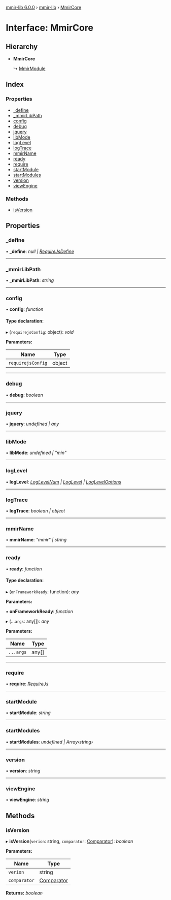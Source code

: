 [mmir-lib 6.0.0](../README.md) › [mmir-lib](../modules/mmir_lib.md) › [MmirCore](mmir_lib.mmircore.md)

# Interface: MmirCore

## Hierarchy

* **MmirCore**

  ↳ [MmirModule](mmir_lib.mmirmodule.md)

## Index

### Properties

* [_define](mmir_lib.mmircore.md#_define)
* [_mmirLibPath](mmir_lib.mmircore.md#_mmirlibpath)
* [config](mmir_lib.mmircore.md#config)
* [debug](mmir_lib.mmircore.md#debug)
* [jquery](mmir_lib.mmircore.md#jquery)
* [libMode](mmir_lib.mmircore.md#libmode)
* [logLevel](mmir_lib.mmircore.md#loglevel)
* [logTrace](mmir_lib.mmircore.md#logtrace)
* [mmirName](mmir_lib.mmircore.md#mmirname)
* [ready](mmir_lib.mmircore.md#ready)
* [require](mmir_lib.mmircore.md#require)
* [startModule](mmir_lib.mmircore.md#startmodule)
* [startModules](mmir_lib.mmircore.md#startmodules)
* [version](mmir_lib.mmircore.md#version)
* [viewEngine](mmir_lib.mmircore.md#viewengine)

### Methods

* [isVersion](mmir_lib.mmircore.md#isversion)

## Properties

###  _define

• **_define**: *null | [RequireJsDefine](mmir_lib.requirejsdefine.md)*

___

###  _mmirLibPath

• **_mmirLibPath**: *string*

___

###  config

• **config**: *function*

#### Type declaration:

▸ (`requirejsConfig`: object): *void*

**Parameters:**

Name | Type |
------ | ------ |
`requirejsConfig` | object |

___

###  debug

• **debug**: *boolean*

___

###  jquery

• **jquery**: *undefined | any*

___

###  libMode

• **libMode**: *undefined | "min"*

___

###  logLevel

• **logLevel**: *[LogLevelNum](../modules/mmir_lib.md#loglevelnum) | [LogLevel](../modules/mmir_lib.md#loglevel) | [LogLevelOptions](mmir_lib.logleveloptions.md)*

___

###  logTrace

• **logTrace**: *boolean | object*

___

###  mmirName

• **mmirName**: *"mmir" | string*

___

###  ready

• **ready**: *function*

#### Type declaration:

▸ (`onFrameworkReady`: function): *any*

**Parameters:**

▪ **onFrameworkReady**: *function*

▸ (...`args`: any[]): *any*

**Parameters:**

Name | Type |
------ | ------ |
`...args` | any[] |

___

###  require

• **require**: *[RequireJs](mmir_lib.requirejs.md)*

___

###  startModule

• **startModule**: *string*

___

###  startModules

• **startModules**: *undefined | Array‹string›*

___

###  version

• **version**: *string*

___

###  viewEngine

• **viewEngine**: *string*

## Methods

###  isVersion

▸ **isVersion**(`verion`: string, `comparator`: [Comparator](../modules/mmir_lib.md#comparator)): *boolean*

**Parameters:**

Name | Type |
------ | ------ |
`verion` | string |
`comparator` | [Comparator](../modules/mmir_lib.md#comparator) |

**Returns:** *boolean*
